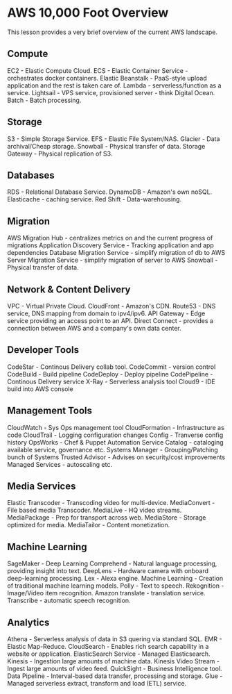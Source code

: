 # AWS 10,000 Foot Overview

This lesson provides a very brief overview of the current AWS landscape.


## Compute
EC2 - Elastic Compute Cloud.
ECS - Elastic Container Service - orchestrates docker containers.
Elastic Beanstalk - PaaS-style upload application and the rest is taken care of.
Lambda - serverless/function as a service.
Lightsail - VPS service, provisioned server - think Digital Ocean.
Batch - Batch processing.

## Storage
S3 - Simple Storage Service.
EFS - Elastic File System/NAS.
Glacier - Data archival/Cheap storage.
Snowball - Physical transfer of data.
Storage Gateway - Physical replication of S3.

## Databases
RDS - Relational Database Service.
DynamoDB - Amazon's own noSQL.
Elasticache - caching service.
Red Shift - Data-warehousing.

## Migration
AWS Migration Hub - centralizes metrics on and the current progress of migrations
Application Discovery Service - Tracking application and app dependencies
Database Migration Service - simplify migration of db to AWS
Server Migration Service - simplify migration of server to AWS
Snowball - Physical transfer of data.

## Network & Content Delivery
VPC - Virtual Private Cloud.
CloudFront - Amazon's CDN.
Route53 - DNS service, DNS mapping from domain to ipv4/ipv6.
API Gateway - Edge service providing an access point to an API.
Direct Connect - provides a connection between AWS and a company's own data center.


## Developer Tools
CodeStar - Continous Delivery collab tool.
CodeCommit - version control
CodeBuild - Build pipeline
CodeDeploy - Deploy pipeline
CodePipeline - Continous Delivery service
X-Ray - Serverless analysis tool
Cloud9 - IDE build into AWS console

## Management Tools
CloudWatch - Sys Ops management tool
CloudFormation - Infrastructure as code
CloudTrail - Logging configuration changes
Config - Tranverse config history
OpsWorks - Chef & Puppet Automation
Service Catalog - cataloging available service, governance etc.
Systems Manager - Grouping/Patching bunch of Systems
Trusted Advisor - Advises on security/cost improvements
Managed Services - autoscaling etc.

## Media Services
Elastic Transcoder - Transcoding video for multi-device.
MediaConvert - File based media Transcoder.
MediaLive - HQ video streams.
MediaPackage - Prep for transport across web.
MediaStore - Storage optimized for media.
MediaTailor - Content monetization.

## Machine Learning
SageMaker - Deep Learning
Comprehend - Natural language processing, providing insight into text.
DeepLens - Hardware camera with onboard deep-learning processing.
Lex - Alexa engine.
Machine Learning - Creation of traditional machine learning models.
Polly - Text to speech.
Rekognition - Image/Video item recognition.
Amazon translate - translation service.
Transcribe - automatic speech recognition.

## Analytics
Athena - Serverless analysis of data in S3 quering via standard SQL.
EMR - Elastic Map-Reduce.
CloudSearch - Enables rich search capability in a website or application.
ElasticSearch Service - Managed Elasticsearch.
Kinesis - Ingestion large amounts of machine data.
Kinesis Video Stream - Ingest large amounts of video feed.
QuickSight - Business Intelligence tool.
Data Pipeline - Interval-based data transfer, processing and storage.
Glue - Managed serverless extract, transform and load (ETL) service.